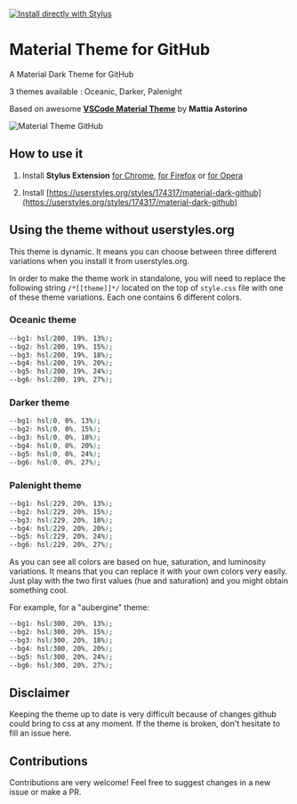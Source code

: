 [![Install directly with Stylus](https://img.shields.io/badge/Install%20directly%20with-Stylus-00adad.svg)](https://raw.githubusercontent.com/CharlieEtienne/material-github/master/material-github.user.css)

# Material Theme for GitHub
A Material Dark Theme for GitHub

3 themes available : Oceanic, Darker, Palenight

Based on awesome **[VSCode Material Theme](https://github.com/equinusocio/vsc-material-theme)** by **Mattia Astorino**

![Material Theme GitHub](https://github.com/CharlieEtienne/github-material/blob/master/screenshot.png)

## How to use it

1. Install **Stylus Extension** [for Chrome](https://chrome.google.com/webstore/detail/stylus/clngdbkpkpeebahjckkjfobafhncgmne), [for Firefox](https://addons.mozilla.org/fr/firefox/addon/styl-us/) or [for Opera](https://addons.opera.com/en-gb/extensions/details/stylus/)

2. Install [https://userstyles.org/styles/174317/material-dark-github](https://userstyles.org/styles/174317/material-dark-github) 

## Using the theme without userstyles.org

This theme is dynamic. It means you can choose between three different variations when you install it from userstyles.org.

In order to make the theme work in standalone, you will need to replace the following string `/*[[theme]]*/` located on the top of `style.css` file with one of these theme variations. Each one contains 6 different colors.

### Oceanic theme

```css
--bg1: hsl(200, 19%, 13%);
--bg2: hsl(200, 19%, 15%);
--bg3: hsl(200, 19%, 18%);
--bg4: hsl(200, 19%, 20%);
--bg5: hsl(200, 19%, 24%);
--bg6: hsl(200, 19%, 27%);
```

### Darker theme

```css
--bg1: hsl(0, 0%, 13%);
--bg2: hsl(0, 0%, 15%);
--bg3: hsl(0, 0%, 18%);
--bg4: hsl(0, 0%, 20%);
--bg5: hsl(0, 0%, 24%);
--bg6: hsl(0, 0%, 27%);
```

### Palenight theme

```css
--bg1: hsl(229, 20%, 13%);
--bg2: hsl(229, 20%, 15%);
--bg3: hsl(229, 20%, 18%);
--bg4: hsl(229, 20%, 20%);
--bg5: hsl(229, 20%, 24%);
--bg6: hsl(229, 20%, 27%);
```

As you can see all colors are based on hue, saturation, and luminosity variations.
It means that you can replace it with your own colors very easily. Just play with the two first values (hue and saturation) and you might obtain something cool.

For example, for a "aubergine" theme:

```css
--bg1: hsl(300, 20%, 13%);
--bg2: hsl(300, 20%, 15%);
--bg3: hsl(300, 20%, 18%);
--bg4: hsl(300, 20%, 20%);
--bg5: hsl(300, 20%, 24%);
--bg6: hsl(300, 20%, 27%);
```

## Disclaimer

Keeping the theme up to date is very difficult because of changes github could bring to css at any moment. 
If the theme is broken, don't hesitate to fill an issue here.

## Contributions

Contributions are very welcome! Feel free to suggest changes in a new issue or make a PR.
